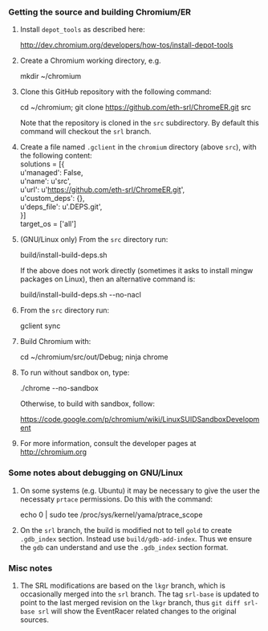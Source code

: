 ### Getting the source and building Chromium/ER

1. Install `depot_tools` as described here:

    http://dev.chromium.org/developers/how-tos/install-depot-tools

1. Create a Chromium working directory, e.g.

    mkdir ~/chromium

1. Clone this GitHub repository with the following command:

    cd ~/chromium; git clone https://github.com/eth-srl/ChromeER.git src

    Note that the repository is cloned in the `src` subdirectory. By default this command will checkout the `srl` branch.

1. Create a file named `.gclient` in the `chromium` directory (above `src`), with the following content:<br>
   solutions = [{ <br>
        u'managed': False,  <br>
        u'name': u'src', <br>
        u'url': u'https://github.com/eth-srl/ChromeER.git',  <br>
        u'custom_deps': {},  <br>
        u'deps_file': u'.DEPS.git',  <br>
    }]<br>
    target_os = ['all']

1. (GNU/Linux only) From the `src` directory run:
   
    build/install-build-deps.sh

    If the above does not work directly (sometimes it asks to install mingw packages on Linux), then an alternative command is:
    
    build/install-build-deps.sh --no-nacl

1. From the `src` directory run: 
    
    gclient sync

1. Build Chromium with:
    
    cd ~/chromium/src/out/Debug; ninja chrome

1. To run without sandbox on, type:

    ./chrome --no-sandbox

    Otherwise, to build with sandbox, follow: 

    https://code.google.com/p/chromium/wiki/LinuxSUIDSandboxDevelopment

1. For more information, consult the developer pages at http://chromium.org

### Some notes about debugging on GNU/Linux

1. On some systems (e.g. Ubuntu) it may be necessary to give the user the necessaty `prtace` permissions. Do this with the command:

    echo 0 | sudo tee /proc/sys/kernel/yama/ptrace_scope

1. On the `srl` branch, the build is modified not to tell `gold` to create `.gdb_index` section. Instead use `build/gdb-add-index`. Thus we ensure the `gdb` can understand and use the `.gdb_index` section format.


### Misc notes

1. The SRL modifications are based on the `lkgr` branch, which is occasionally merged into the `srl` branch. The tag `srl-base` is updated to point to the last merged revision on the `lkgr` branch, thus `git diff srl-base srl` will show the EventRacer related changes to the original sources.
